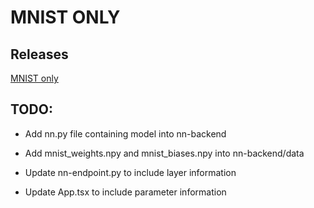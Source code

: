 # MNIST ONLY

## Releases

[MNIST only](https://github.com/lukeyang01/nn-from-scratch/archive/refs/tags/MNIST_ONLY.zip)

## TODO:

- Add nn.py file containing model into nn-backend

- Add mnist_weights.npy and mnist_biases.npy into nn-backend/data

- Update nn-endpoint.py to include layer information

- Update App.tsx to include parameter information
